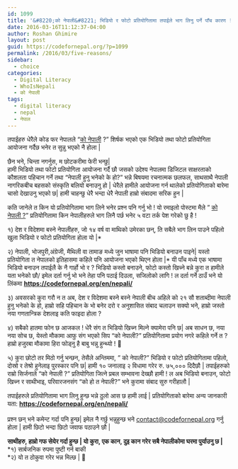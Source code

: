 ```yaml
---
id: 1099
title: '&#8220;को नेपाली&#8221; भिडियो र फोटो प्रतियोगितामा तपाईले भाग लिनु पर्ने पाँच कारण !!'
date: 2016-03-16T11:12:37-04:00
author: Roshan Ghimire
layout: post
guid: https://codefornepal.org/?p=1099
permalink: /2016/03/five-reasons/
sidebar:
  - choice
categories:
  - Digital Literacy
  - WhoIsNepali
  - को नेपाली
tags:
  - digital literacy
  - nepal
  - नेपाल
---
```

तपाईहरु धेरैले कोड फर नेपालले &#8220;[को नेपाली](https://codefornepal.org/en/nepali/) ?&#8221; शिर्षक भएको एक भिडियो तथा फोटो प्रतियोगिता आयोजना गर्दैछ भनेर त सुन्नु भएको नै होला |

छैन भने, चिन्ता नगर्नुस, म छोटकरीमा फेरी भन्छु|  
हामी भिडियो तथा फोटो प्रतियोगिता आयोजना गर्दै छौ जसको उदेश्य नेपालमा डिजिटल साक्षरताको कौशलता पहिचान गर्ने तथा &#8220;नेपाली हुनु भनेको के हो?&#8221; भन्ने बिषयमा रचनात्मक छलफल, साथसाथै नेपाली नागरिकबीच बहसको संस्कृति बलियो बनाउनु हो | धेरैले हामीले आयोजना गर्न थालेको प्रतियोगिताको बारेमा चासो देखाउनु भएको छ| हामी चाहन्छु धेरै भन्दा धेरै नेपाली हाम्रो संबादमा सरिक हुन |

कति जानेले त किन यो प्रतियोगितामा भाग लिने भनेर प्रश्न पनि गर्नु भो ! यो रमाइलो पोस्टमा मैले &#8221; [को नेपाली ?](https://codefornepal.org/en/nepali/)&#8221; प्रतियोगितामा किन नेपालीहरुले भाग लिनै पर्छ भनेर ५ वटा तर्क पेश गरेको छु है !

१) देश र विदेशमा बस्ने नेपालीहरु, जो १४ वर्ष वा माथिको उमेरका छन्, ति सबैले भाग लिन पाउने पहिलो खुला भिडियो र फोटो प्रतियोगिता होला यो |*

२) नेपाली, भोजपुरी,अंग्रेजी, मैथिली वा तामाङ मध्ये जुन भाषामा पनि भिडियो बनाउन पाइने| यस्तो प्रतियोगिता त नेपालको इतिहासमा कहिले पनि आयोजना भएको थिएन होला |* यी पाँच मध्ये एक भाषामा भिडियो बनाउन तपाईलै के नै गार्हो भो र ? भिडियो कस्तो बनाउने, फोटो कस्तो खिच्ने बन्ने कुरा त हामीले यता भनेको छौ/ इमेल दर्ता गर्नु भो भने तेहा पनि पठाई दिउला, सजिलोको लागि ! ल दर्ता गर्ने ठाउँ भने यो लिंकमा **<span style="color: #ff0000;"><a style="color: #ff0000;" href="https://codefornepal.org/en/nepali/">https://codefornepal.org/en/nepali/</a></span>**

३) अवसरको कुरा गरौ न त अब, देश र विदेशमा बस्ने बस्ने नेपाली बीच अहिले को २१ सौ शताब्दीमा नेपाली हुनु भनेको के हो, हाम्रो सहि पहिचान के भो बनेर दरो र अनुशासित संबाद चलाउन सक्यो भने, हाम्रो जस्तो नया गणतान्त्रिक देशलाइ कति फाइदा होला ?

४) सबैको हातमा फोन छ आजकल ! धेरै संग त भिडियो खिच्न मिल्ने क्यामेरा पनि छ| अब साधन छ, नया नया सोच छ, येस्तो मौकामा आफु संग भएको सिप &#8220;को नेपाली?&#8221; प्रतियोगितामा प्रयोग नगरे कहिले गर्ने त ? हाम्रो हजुरबा मौकामा हिरा फोड्नु है बाबु भन्नु हुन्थ्यो ! 🙂

५) कुरा छोटो तर मिठो गर्नु भन्छन, तेसैले अन्तिममा, &#8221; को नेपाली?&#8221; भिडियो र फोटो प्रतियोगितामा पहिलो, दोस्रो र तेश्रो हुनेलाइ पुरस्कार पनि छ| हामी १० जनालाइ २ विधामा गरेर रु. ७५,००० दिदैछौ | तपाईहरुको राम्रो सिर्जनाले &#8220;को नेपाली ?&#8221; प्रतियोगिता जित्ने प्रबल सम्भावना देख्छौ हामी ! ल अब भिडियो बनाउन, फोटो खिच्न र साथीभाइ, परिवारजनसंग &#8220;को हो त नेपाली?&#8221; भने कुरामा संबाद सुरु गरीहालौ |

तपाईहरुले प्रतियोगितामा भाग लिनु हुन्छ भन्ने ठुलो आस छ हामी लाई | प्रतियोगिताको बारेमा अन्य जानकारी यता: <span style="color: #ff0000;"><strong><a style="color: #ff0000;" href="https://codefornepal.org/en/nepali/">https://codefornepal.org/en/nepali/<br /> </a></strong></span>  
प्रश्न छन् भने कमेन्ट गर्दा पनि हुन्छ| इमेल नै गर्छु भन्नुहुन्छ भने contact@codefornepal.org गर्नु होला | हामी छिटो भन्दा छिटो जवाफ पठाउने छौ |

**साथीहरु, हाम्रो गफ सेयेर गर्दा हुन्छ | यो कुरा, एक कान, दुइ कान गरेर सबै नेपालीकोमा घरमा पुर्याउनु छ |**  
*१) सार्बजनिक रुपमा पुष्टी गर्न बाकी  
*२) यो त ठोकुवा गरेर भन्न मिल्छ | 🙂